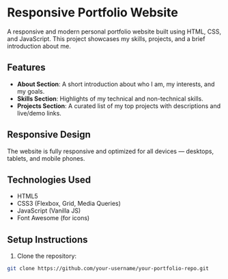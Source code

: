 #  Responsive Portfolio Website

A responsive and modern personal portfolio website built using HTML, CSS, and JavaScript. This project showcases my skills, projects, and a brief introduction about me.

##  Features

- **About Section**: A short introduction about who I am, my interests, and my goals.
- **Skills Section**: Highlights of my technical and non-technical skills.
- **Projects Section**: A curated list of my top projects with descriptions and live/demo links.

##  Responsive Design

The website is fully responsive and optimized for all devices — desktops, tablets, and mobile phones.

##  Technologies Used

- HTML5
- CSS3 (Flexbox, Grid, Media Queries)
- JavaScript (Vanilla JS)
- Font Awesome (for icons)



##  Setup Instructions

1. Clone the repository:

```bash
git clone https://github.com/your-username/your-portfolio-repo.git
